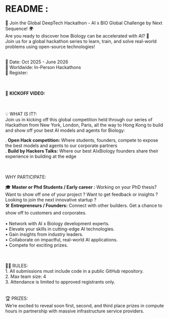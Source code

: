 # README :


🚀 Join the Global DeepTech Hackathon - AI x BIO Global Challenge by Next Sequence! 🌍 <br> 
Are you ready to discover how Biology can be accelerated with AI? 🌟 <br> 
Join us for a global hackathon series to learn, train, and solve real-world problems using open-source technologies!

<br> 
📅 Date: Oct 2025 - June 2026 <br> 
📍 Worldwide: In-Person Hackathons <br> 
🚀 Register: 
<br> 
<br> 
<br> 

🎥 **KICKOFF VIDEO:**

<br> 
<br> 
💡 WHAT IS IT?: <br> 
Join us in kicking off this global competition held through our series of Hackathon from New York, London, Paris, all the way to Hong Kong to build and show off your best AI models and agents for Biology: 

. **Open Hack competition:** Where students, founders, compete to expose the best models and agents to our corporate partners <br> 
. **Build by Hackers Talks:** Where our best AIxBiology founders share their experience in building at the edge


<br> 
<br> 
WHY PARTICIPATE:

🎓 **Master or Phd Students / Early career :**
Working on your PhD thesis? Want to show off one of your project ? Want to get feedback or insights ? Looking to join the next innovative startup ? <br> 
🛠️ **Entrepreneurs / Founders:**
Connect with other builders. Get a chance to show off to customers and corporates.
<br> 
<br> 
​• Network with AI x Biology development experts. <br> 
​​• Elevate your skills in cutting-edge AI technologies. <br> 
​​• Gain insights from industry leaders. <br> 
​​• Collaborate on impactful, real-world AI applications.<br> 
​​• Compete for exciting prizes.<br> 

<br> 
<br> 
🧑‍💻 RULES: <br> 
1. All submissions must include code in a public GitHub repository.<br> 
2. Max team size: 4 <br> 
3. Attendance is limited to approved registrants only.<br> 

<br> 
<br> 
🏆 PRIZES: <br> 
We’re excited to reveal soon first, second, and third place prizes in compute hours in partnership with massive infrastructure service providers.

   




